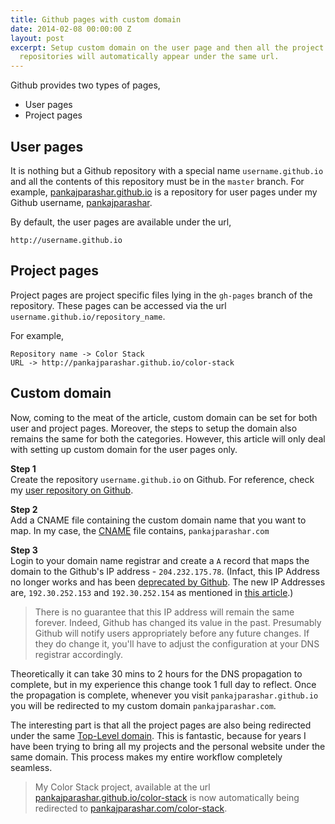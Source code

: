```yaml
---
title: Github pages with custom domain
date: 2014-02-08 00:00:00 Z
layout: post
excerpt: Setup custom domain on the user page and then all the project pages of Github
  repositories will automatically appear under the same url.
---
```


Github provides two types of pages,  
- User pages  
- Project pages

## User pages

It is nothing but a Github repository with a special name `username.github.io` and all the contents of this repository must be in the `master` branch. For example, [pankajparashar.github.io](https://github.com/pankajparashar/pankajparashar.github.io) is a repository for user pages under my Github username, [pankajparashar](https://github.com/pankajparashar).

By default, the user pages are available under the url, 

```
http://username.github.io
```

## Project pages

Project pages are project specific files lying in the `gh-pages` branch of the repository. These pages can be accessed via the url `username.github.io/repository_name`.

For example,

```
Repository name -> Color Stack  
URL -> http://pankajparashar.github.io/color-stack
```

## Custom domain

Now, coming to the meat of the article, custom domain can be set for both user and project pages. Moreover, the steps to setup the domain also remains the same for both the categories. However, this article will only deal with setting up custom domain for the user pages only.

**Step 1**  
Create the repository `username.github.io` on Github. For reference, check my [user repository on Github](https://github.com/pankajparashar/pankajparashar.github.io).

**Step 2**  
Add a CNAME file containing the custom domain name that you want to map. In my case, the [CNAME](https://github.com/pankajparashar/pankajparashar.github.io/blob/master/CNAME) file contains, `pankajparashar.com`

**Step 3**  
Login to your domain name registrar and create a `A` record that maps the domain to the Github's IP address - `204.232.175.78`. (Infact, this IP Address no longer works and has been [deprecated by Github](https://github.com/blog/1925-github-pages-legacy-ip-brownout). The new IP Addresses are, `192.30.252.153` and `192.30.252.154` as mentioned in [this article](https://help.github.com/articles/tips-for-configuring-an-a-record-with-your-dns-provider/).)

> There is no guarantee that this IP address will remain the same forever. Indeed, Github has changed its value in the past. Presumably Github will notify users appropriately before any future changes. If they do change it, you'll have to adjust the configuration at your DNS registrar accordingly.

Theoretically it can take 30 mins to 2 hours for the DNS propagation to complete, but in my experience this change took 1 full day to reflect. Once the propagation is complete, whenever you visit `pankajparashar.github.io` you will be redirected to my custom domain `pankajparashar.com`.

The interesting part is that all the project pages are also being redirected under the same [Top-Level domain](http://en.wikipedia.org/wiki/Top-level_domain). This is fantastic, because for years I have been trying to bring all my projects and the personal website under the same domain. This process makes my entire workflow completely seamless. 

> My Color Stack project, available at the url [pankajparashar.github.io/color-stack](http://pankajparashar.github.io/color-stack) is now automatically being redirected to [pankajparashar.com/color-stack](http://pankajparashar.github.io/color-stack).